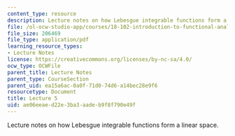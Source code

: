 ```yaml
---
content_type: resource
description: Lecture notes on how Lebesgue integrable functions form a linear space.
file: /ol-ocw-studio-app/courses/18-102-introduction-to-functional-analysis-spring-2009/ae06eeaed22e3ba3aadeb9f8f790e49f_MIT18_102s09_lec05.pdf
file_size: 206469
file_type: application/pdf
learning_resource_types:
- Lecture Notes
license: https://creativecommons.org/licenses/by-nc-sa/4.0/
ocw_type: OCWFile
parent_title: Lecture Notes
parent_type: CourseSection
parent_uid: ea15a6ac-0a0f-71d0-74d6-a14bec28e9f6
resourcetype: Document
title: Lecture 5
uid: ae06eeae-d22e-3ba3-aade-b9f8f790e49f
---
```

Lecture notes on how Lebesgue integrable functions form a linear space.